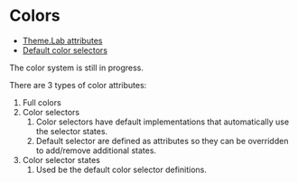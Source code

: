 # Colors

* [Theme.Lab attributes](https://git.lab.mobi/tools/android-tools/labcomponents-android/-/blob/master/lib/java/mobi/lab/components/color/res/values/attrs.xml)
* [Default color selectors](https://git.lab.mobi/tools/android-tools/labcomponents-android/-/tree/master/lib/java/mobi/lab/components/color/res/color)

The color system is still in progress.

There are 3 types of color attributes:
1. Full colors
2. Color selectors
   1. Color selectors have default implementations that automatically use the selector states.
   2. Default selector are defined as attributes so they can be overridden to add/remove additional states.
3. Color selector states
   1. Used be the default color selector definitions.
